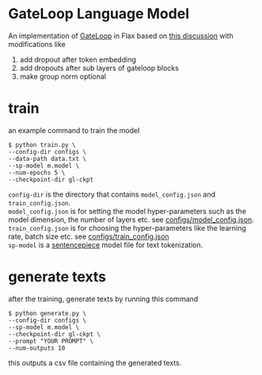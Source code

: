 # GateLoop Language Model
An implementation of [GateLoop](https://arxiv.org/abs/2311.01927) in Flax based on [this discussion](https://github.com/lucidrains/gateloop-transformer/discussions/1) with modifications like 
1) add dropout after token embedding
2) add dropouts after sub layers of gateloop blocks
3) make group norm optional 

# train
an example command to train the model
```
$ python train.py \
--config-dir configs \
--data-path data.txt \
--sp-model m.model \
--num-epochs 5 \
--checkpoint-dir gl-ckpt
```

`config-dir` is the directory that contains `model_config.json` and `train_config.json`. \
`model_config.json` is for setting the model hyper-parameters such as the model dimension, the number of layers etc. see [configs/model_config.json](configs/model_config.json).\
`train_config.json` is for choosing the hyper-parameters like the learning rate, batch size etc. see [configs/train_config.json](configs/train_config.json)\
`sp-model` is a [sentencepiece](https://github.com/google/sentencepiece) model file for text tokenization.

# generate texts
after the training, generate texts by running this command

```
$ python generate.py \
--config-dir configs \
--sp-model m.model \
--checkpoint-dir gl-ckpt \
--prompt "YOUR PROMPT" \
--num-outputs 10
```

this outputs a csv file containing the generated texts.
